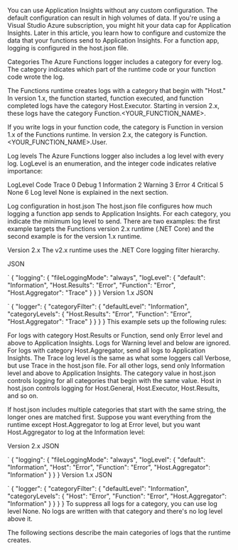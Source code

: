 You can use Application Insights without any custom configuration. The default configuration can result in high volumes of data. If you're using a Visual Studio Azure subscription, you might hit your data cap for Application Insights. Later in this article, you learn how to configure and customize the data that your functions send to Application Insights. For a function app, logging is configured in the host.json file.

Categories
The Azure Functions logger includes a category for every log. The category indicates which part of the runtime code or your function code wrote the log.

The Functions runtime creates logs with a category that begin with "Host." In version 1.x, the function started, function executed, and function completed logs have the category Host.Executor. Starting in version 2.x, these logs have the category Function.<YOUR_FUNCTION_NAME>.

If you write logs in your function code, the category is Function in version 1.x of the Functions runtime. In version 2.x, the category is Function.<YOUR_FUNCTION_NAME>.User.

Log levels
The Azure Functions logger also includes a log level with every log. LogLevel is an enumeration, and the integer code indicates relative importance:

LogLevel	Code
Trace	0
Debug	1
Information	2
Warning	3
Error	4
Critical	5
None	6
Log level None is explained in the next section.

Log configuration in host.json
The host.json file configures how much logging a function app sends to Application Insights. For each category, you indicate the minimum log level to send. There are two examples: the first example targets the Functions version 2.x runtime (.NET Core) and the second example is for the version 1.x runtime.

Version 2.x
The v2.x runtime uses the .NET Core logging filter hierarchy.

JSON

`
{
  "logging": {
    "fileLoggingMode": "always",
    "logLevel": {
      "default": "Information",
      "Host.Results": "Error",
      "Function": "Error",
      "Host.Aggregator": "Trace"
    }
  }
}
Version 1.x
JSON

`
{
  "logger": {
    "categoryFilter": {
      "defaultLevel": "Information",
      "categoryLevels": {
        "Host.Results": "Error",
        "Function": "Error",
        "Host.Aggregator": "Trace"
      }
    }
  }
}
This example sets up the following rules:

For logs with category Host.Results or Function, send only Error level and above to Application Insights. Logs for Warning level and below are ignored.
For logs with category Host.Aggregator, send all logs to Application Insights. The Trace log level is the same as what some loggers call Verbose, but use Trace in the host.json file.
For all other logs, send only Information level and above to Application Insights.
The category value in host.json controls logging for all categories that begin with the same value. Host in host.json controls logging for Host.General, Host.Executor, Host.Results, and so on.

If host.json includes multiple categories that start with the same string, the longer ones are matched first. Suppose you want everything from the runtime except Host.Aggregator to log at Error level, but you want Host.Aggregator to log at the Information level:

Version 2.x
JSON

`
{
  "logging": {
    "fileLoggingMode": "always",
    "logLevel": {
      "default": "Information",
      "Host": "Error",
      "Function": "Error",
      "Host.Aggregator": "Information"
    }
  }
}
Version 1.x
JSON

`
{
  "logger": {
    "categoryFilter": {
      "defaultLevel": "Information",
      "categoryLevels": {
        "Host": "Error",
        "Function": "Error",
        "Host.Aggregator": "Information"
      }
    }
  }
}
To suppress all logs for a category, you can use log level None. No logs are written with that category and there's no log level above it.

The following sections describe the main categories of logs that the runtime creates.